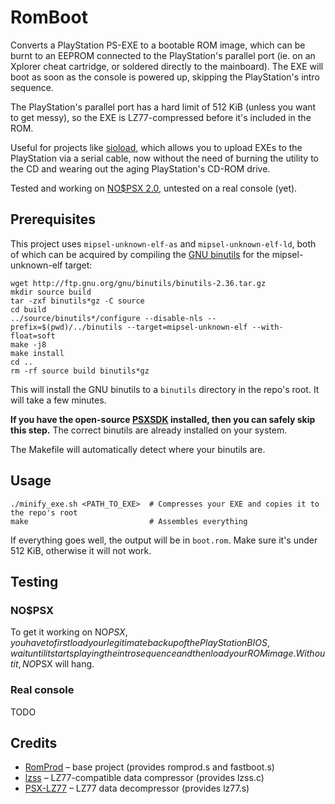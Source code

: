 # RomBoot
Converts a PlayStation PS-EXE to a bootable ROM image, which can be burnt to an EEPROM connected to the PlayStation's parallel port (ie. on an Xplorer cheat cartridge, or soldered directly to the mainboard).
The EXE will boot as soon as the console is powered up, skipping the PlayStation's intro sequence.

The PlayStation's parallel port has a hard limit of 512 KiB (unless you want to get messy), so the EXE is LZ77-compressed before it's included in the ROM.

Useful for projects like [sioload](https://github.com/danhans42/sioload), which allows you to upload EXEs to the PlayStation via a serial cable, now without the need of burning the utility to the CD and wearing out the aging PlayStation's CD-ROM drive.

Tested and working on [NO$PSX 2.0](https://problemkaputt.de/psx.htm), untested on a real console (yet).

## Prerequisites

This project uses ```mipsel-unknown-elf-as``` and ```mipsel-unknown-elf-ld```, both of which can be acquired by compiling the [GNU binutils](https://www.gnu.org/software/binutils/) for the mipsel-unknown-elf target:

```
wget http://ftp.gnu.org/gnu/binutils/binutils-2.36.tar.gz
mkdir source build
tar -zxf binutils*gz -C source
cd build
../source/binutils*/configure --disable-nls --prefix=$(pwd)/../binutils --target=mipsel-unknown-elf --with-float=soft
make -j8
make install
cd ..
rm -rf source build binutils*gz
```

This will install the GNU binutils to a ```binutils``` directory in the repo's root. It will take a few minutes.

**If you have the open-source [PSXSDK](http://unhaut.epizy.com/psxsdk/) installed, then you can safely skip this step.** The correct binutils are already installed on your system.

The Makefile will automatically detect where your binutils are.

## Usage

```
./minify_exe.sh <PATH_TO_EXE>  # Compresses your EXE and copies it to the repo's root
make                           # Assembles everything
```

If everything goes well, the output will be in ```boot.rom```. Make sure it's under 512 KiB, otherwise it will not work.

## Testing

### NO$PSX

To get it working on NO$PSX, you have to first load your legitimate backup of the PlayStation BIOS, wait until it starts playing the intro sequence and then load your ROM image.
Without it, NO$PSX will hang.

### Real console

TODO

## Credits

- [RomProd](http://www.psxdev.net/forum/viewtopic.php?t=393) – base project (provides romprod.s and fastboot.s)
- [lzss](https://www.romhacking.net/utilities/826/) – LZ77-compatible data compressor (provides lzss.c)
- [PSX-LZ77](https://github.com/ArthCarvalho/PSX-LZ77) – LZ77 data decompressor (provides lz77.s)
